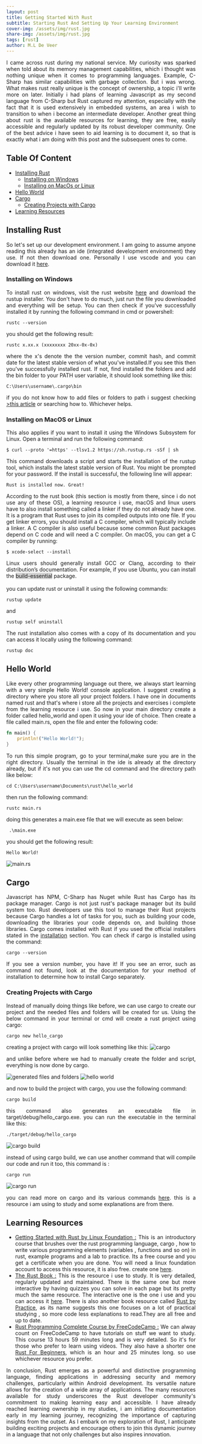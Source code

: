 ```yaml
---
layout: post
title: Getting Started With Rust
subtitle: Starting Rust And Setting Up Your Learning Environment
cover-img: /assets/img/rust.jpg
share-img: /assets/img/rust.jpg
tags: [rust]
author: M.L De Veer
---
```


<div align="justify">I came across rust during my national service. My curiosity was sparked when told about its memory management capabilities, which i thought was nothing unique when it comes to programming languages. Example, C-Sharp has similar capabilities with garbage collection. But i was wrong. What makes rust really unique is the concept of ownership, a topic i'll write more on later. Initially i had plans of learning Javascript as my second language from C-Sharp but Rust captured my attention, especially with the fact that it is used extensively in embedded systems, an area i wish to transition to when i become an intermediate developer. Another great thing about rust is the available resources for learning, they are free, easily accessible and regularly updated by its robust developer community. One of the best advice i have seen to aid learning is to document it, so that is exactly what i am doing with this post and the subsequent ones to come.</div>

## Table Of Content

- [Installing Rust](#installing-rust)
    - [Installing on Windows](#installing-rust-windows)
    - [Installing on MacOs or Linux](#installing-rust-macos-or-linux)
- [Hello World](#helloworld)
- [Cargo](#cargo)
    - [Creating Projects with Cargo](#cargo-project)
- [Learning Resources](#learning-resources)

<a href="installing-rust"></a>
## Installing Rust

<div align="justify">So let's set up our development environment. I am going to assume anyone reading this already has an ide (integrated development environment) they use. If not then download one. Personally I use vscode and you can download it <a href="https://code.visualstudio.com/download" target="_blank">here</a>.</div>


<a href="installing-rust-windows"></a>
### Installing on Windows

<div align="justify">To install rust on windows, visit the rust website <a href="https://www.rust-lang.org/tools/install" target="_blank">here</a> and download the rustup installer. You don't have to do much, just run the file you downloaded and everything will be setup. You can then check if you've successfully installed it by running the following command in cmd or powershell:</div>

```
rustc --version
```

you should get the following result:

```
rustc x.xx.x (xxxxxxxx 20xx-0x-0x)
```

<div align="justify">where the x's denote the the version number, commit hash, and commit date for the latest stable version of what you've installed.If you see this then you've successfully installed rust. If not, find installed the folders and add the bin folder to your PATH user variable, it should look something like this:</div>

```
C:\Users\username\.cargo\bin
```

<div align="justify">if you do not know how to add files or folders to path i suggest checking <a href="https://www.architectryan.com/2018/03/17/add-to-the-path-on-windows-10/" target="_blank">>this article</a> or searching how to. Whichever helps.</div>


<a href="installing-rust-macos-or-linux"></a>
### Installing on MacOS or Linux

<div align="justify">This also applies if you want to install it using the Windows Subsystem for Linux. Open a terminal and run the following command:</div>

```
$ curl --proto '=https' --tlsv1.2 https://sh.rustup.rs -sSf | sh
```

<div align="justify">This command downloads a script and starts the installation of the rustup tool, which installs the latest stable version of Rust. You might be prompted for your password. If the install is successful, the following line will appear:</div>

```
Rust is installed now. Great!
```

<div align="justify">According to the rust book (this section is mostly from there, since i do not use any of these OS), a learning resource i use, macOS and linux users have to also install something called a linker if they do not already have one. It is a program that Rust uses to join its compiled outputs into one file. If you get linker errors, you should install a C compiler, which will typically include a linker. A C compiler is also useful because some common Rust packages depend on C code and will need a C compiler. On macOS, you can get a C compiler by running:</div>

```
$ xcode-select --install
```

<div align="justify">Linux users should generally install GCC or Clang, according to their distribution’s documentation. For example, if you use Ubuntu, you can install the <span style="background-color: #d3d3d3">build-essential</span> package.</div>
<br>
<div align="justify">you can update rust or uninstall it using the following commands:</div>

```
rustup update
```

and 

```
rustup self uninstall
```

<div align="justify">The rust installation also comes with a copy of its documentation and  you can access it locally using the following command:</div>

```
rustup doc
```


<a href="helloworld"></a>
## Hello World

<div align="justify">Like every other programming language out there, we always start learning with a very simple Hello World! console application. I suggest creating a directory where you store all your project folders. I have one in documents named rust and that's where i store all the projects and exercises i complete from the learning resource i use. So now in your main directory create a folder called hello_world and open it using your ide of choice. Then create a file called main.rs, open the file and enter the following code:</div>

```rust
fn main() {
    println!("Hello World!");
}
```

<div align="justify">To run this simple program, go to your terminal,make sure you are in the right directory. Usually the terminal in the ide is already at the directory already, but if it's not you can use the cd command and the directory path like below:</div> 

```
cd C:\Users\username\Documents\rust\hello_world
```

then run the following command:

```
rustc main.rs
```

doing this generates a main.exe file that we will execute as seen below:

```
 .\main.exe
```

you should get the following result:

```
Hello World!
```

![main.rs](/assets/img/mainrs.jpg)


<a href="cargo"></a>
## Cargo

<div align="justify">Javascript has NPM, C-Sharp has Nuget while Rust has Cargo has its package manager. Cargo is not just rust's package manager but its build system too. Rust developers use this tool to manage their Rust projects because Cargo handles a lot of tasks for you, such as building your code, downloading the libraries your code depends on, and building those libraries. Cargo comes installed with Rust if you used the official installers stated in the <a href="installing-rust">installation</a> section. You can check if cargo is installed using the command:</div>

```
cargo --version
```

<div align="justify">If you see a version number, you have it! If you see an error, such as command not found, look at the documentation for your method of installation to determine how to install Cargo separately.</div>


<a href="cargo-project"></a>
### Creating Projects with Cargo

<div align="justify">Instead of manually doing things like before, we can use cargo to create our project and the needed files and folders will be created for us. Using the below command in your terminal or cmd will create a rust project using cargo:</div>

```
cargo new hello_cargo
```

creating a project with cargo will look something like this:
![cargo](/assets/img/cargo.png)

<div align="justify">and unlike before where we had to manually create the folder and script, everything is now done by cargo.</div>

![generated files and folders](/assets/img/files.png) ![hello world](/assets/img/helloworld.png)

and now to build the project with cargo, you use the following command:

```
cargo build
```

<div align="justify">this command also generates an executable file in target/debug/hello_cargo.exe. you can run the executable in the terminal like this:</div>

```
./target/debug/hello_cargo
```

![cargo build](/assets/img/cargobuild.jpg)

<div align="justify">instead of using cargo build, we can use another command that will compile our code and run it too, this command is :</div>

```
cargo run
```

![cargo run](/assets/img/cargorun.jpg)

<div align="justify">you can read more on cargo and its various commands <a href="https://doc.rust-lang.org/book/ch01-03-hello-cargo.html" target="_blank">here</a>. this is a resource i am using to study and some explanations are from there.</div>


<a href="learning-resources"></a>
## Learning Resources

* <div align="justify"><a href="https://trainingportal.linuxfoundation.org/courses/getting-started-with-rust-lfel1002" target="_blank">Getting Started with Rust by Linux Foundation :</a> This is an introductory course that brushes over the rust programming language, cargo , how to write various programming elements (variables , functions and so on) in rust, example programs and a lab to practice. Its a free course and you get a certificate when you are done. You will need a linux foundation account to access this resource, it is also free. create one <a href="https://lfx.linuxfoundation.org/" target="_blank">here</a>.</div>

* <div align="justify"><a href="https://doc.rust-lang.org/book/" target="_blank">The Rust Book :</a> This is the resource i use to study. It is very detailed, regularly updated and maintained. There is the same one but more interactive by having quizzes you can solve in each page but its pretty much the same resource. The interactive one is the one i use and you can access it <a href="https://rust-book.cs.brown.edu/experiment-intro.html" target="_blank">here</a>. There is also another book resource called <a href="https://practice.course.rs/" target="_blank">Rust by Practice</a>, as its name suggests this one focuses on a lot of practical studying , so more code less explanations to read.They are all free and up to date.</div>

* <div align="justify"><a href="https://youtu.be/BpPEoZW5IiY" target="_blank">Rust Programming Complete Course by FreeCodeCamp :</a> We can alway count on FreeCodeCamp to have tutorials on stuff we want to study. This course 13 hours 59 minutes long and is very detailed. So it's for those who prefer to learn using videos. They also have a shorter one <a href="https://youtu.be/MsocPEZBd-M" target="_blank">Rust For Beginners</a>, which is an hour and 25 minutes long. so use whichever resource you prefer.</div>


<div align="justify">In conclusion, Rust emerges as a powerful and distinctive programming language, finding applications in addressing security and memory challenges, particularly within Android development. Its versatile nature allows for the creation of a wide array of applications. The many resources available for study underscores the Rust developer community's commitment to making learning easy and accessible. I have already reached learning ownership in my studies, i am initiating documentation early in my learning journey, recognizing the importance of capturing insights from the outset. As I embark on my exploration of Rust, I anticipate building exciting projects and encourage others to join this dynamic journey in a language that not only challenges but also inspires innovation.</div>
